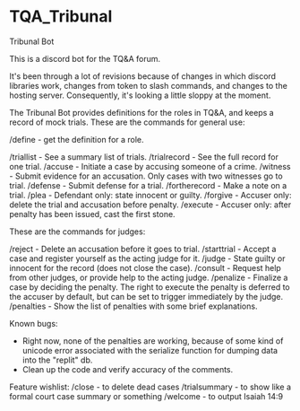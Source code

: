 # TQA_Tribunal
Tribunal Bot

This is a discord bot for the TQ&A forum.

It's been through a lot of revisions because of changes in which discord libraries work, changes from token to slash commands, and changes to the hosting server. Consequently, it's looking a little sloppy at the moment.

The Tribunal Bot provides definitions for the roles in TQ&A, and keeps a record of mock trials.
These are the commands for general use:

  /define - get the definition for a role.

  /triallist - See a summary list of trials.
  /trialrecord - See the full record for one trial.
  /accuse - Initiate a case by accusing someone of a crime.
  /witness - Submit evidence for an accusation. Only cases with two witnesses go to trial.
  /defense - Submit defense for a trial.
  /fortherecord - Make a note on a trial.
  /plea - Defendant only: state innocent or guilty.
  /forgive - Accuser only: delete the trial and accusation before penalty.
  /execute - Accuser only: after penalty has been issued, cast the first stone.

These are the commands for judges:

  /reject - Delete an accusation before it goes to trial.
  /starttrial - Accept a case and register yourself as the acting judge for it.
  /judge - State guilty or innocent for the record (does not close the case).
  /consult - Request help from other judges, or provide help to the acting judge.
  /penalize - Finalize a case by deciding the penalty. The right to execute the penalty is deferred to the accuser by default, but can be set to trigger immediately by the judge.
  /penalties - Show the list of penalties with some brief explanations.

Known bugs:
- Right now, none of the penalties are working, because of some kind of unicode error associated with the serialize function for dumping data into the "replit" db.
- Clean up the code and verify accuracy of the comments.

Feature wishlist:
  /close - to delete dead cases
  /trialsummary - to show like a formal court case summary or something
  /welcome - to output Isaiah 14:9
